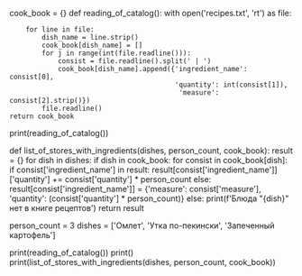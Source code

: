 cook_book = {}
def reading_of_catalog():
    with open('recipes.txt', 'rt') as file:
        
          
        for line in file:
            dish_name = line.strip()
            cook_book[dish_name] = []
            for j in range(int(file.readline())):
                consist = file.readline().split(' | ')
                cook_book[dish_name].append({'ingredient_name': consist[0],
                                             'quantity': int(consist[1]),
                                              'measure': consist[2].strip()})
            file.readline()
    return cook_book
  
print(reading_of_catalog())

def list_of_stores_with_ingredients(dishes, person_count, cook_book):
    result = {}
    for dish in dishes:
        if dish in cook_book:
            for consist in cook_book[dish]:
                if consist['ingredient_name'] in result:
                    result[consist['ingredient_name']]['quantity'] += consist['quantity'] * person_count
                else:
                    result[consist['ingredient_name']] = {'measure': consist['measure'],
                                                       'quantity': (consist['quantity'] * person_count)}
        else:
            print(f'Блюда "{dish}" нет в книге рецептов')
    return result


person_count = 3
dishes = ['Омлет', 'Утка по-пекински', 'Запеченный картофель']

print(reading_of_catalog())
print()
print(list_of_stores_with_ingredients(dishes, person_count, cook_book))